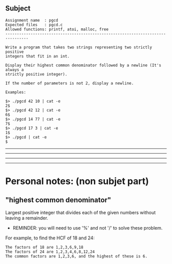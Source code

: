 ## Subject

```
Assignment name  : pgcd
Expected files   : pgcd.c
Allowed functions: printf, atoi, malloc, free
--------------------------------------------------------------------------------

Write a program that takes two strings representing two strictly positive
integers that fit in an int.

Display their highest common denominator followed by a newline (It's always a
strictly positive integer).

If the number of parameters is not 2, display a newline.

Examples:

$> ./pgcd 42 10 | cat -e
2$
$> ./pgcd 42 12 | cat -e
6$
$> ./pgcd 14 77 | cat -e
7$
$> ./pgcd 17 3 | cat -e
1$
$> ./pgcd | cat -e
$
```
---------------------------------
---------------------------------
---------------------------------
---------------------------------

# Personal notes: (non subjet part)
## "highest common denominator"
Largest positive integer that divides each of the given numbers without leaving a remainder.
- REMINDER: you will need to use '%' and not '/' to solve these problem. 

For example, to find the HCF of 18 and 24:
```
The factors of 18 are 1,2,3,6,9,18
The factors of 24 are 1,2,3,4,6,8,12,24
The common factors are 1,2,3,6, and the highest of these is 6.
```